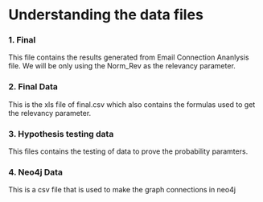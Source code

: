 # Understanding the data files

### 1. Final
This file contains the results generated from Email Connection Ananlysis file. We will be only using the Norm_Rev as the relevancy parameter.

### 2. Final Data
This is the xls file of final.csv which also contains the formulas used to get the relevancy parameter.

### 3. Hypothesis testing data 
This files contains the testing of data to prove the probability paramters.

### 4. Neo4j Data
This is a csv file that is used to make the graph connections in neo4j



